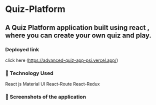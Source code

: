 # Quiz-Platform

## A Quiz Platform application built using react , where you can create your own quiz and play.


### Deployed link
click here (https://advanced-quiz-app-psi.vercel.app/)

### 🚀 Technology Used
React js
Material UI
React-Route
React-Redux

### 📸 Screenshots of the application




